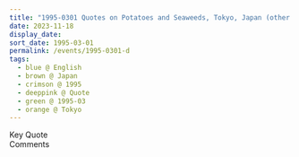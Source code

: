 ```yaml
---
title: "1995-0301 Quotes on Potatoes and Seaweeds, Tokyo, Japan (other date 0302)"
date: 2023-11-18
display_date: 
sort_date: 1995-03-01
permalink: /events/1995-0301-d
tags:
  - blue @ English
  - brown @ Japan
  - crimson @ 1995
  - deeppink @ Quote
  - green @ 1995-03
  - orange @ Tokyo
---
```


<wave-list>
  <list-title color="green" width="75">Key Quote</list-title>
  <list-item color="BlanchedAlmond"  width="200"></list-item>
  <list-item color="Lavender"></list-item>
  <list-item color="BlanchedAlmond"></list-item>
</wave-list>

<br>

<wave-list>
  <list-title color="green" width="75">Comments</list-title>
  <list-item color="BlanchedAlmond"  width="200"></list-item>
  <list-item color="Lavender"></list-item>
  <list-item color="BlanchedAlmond"></list-item>
</wave-list>